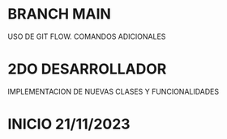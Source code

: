 # BRANCH MAIN

USO DE GIT FLOW.
COMANDOS ADICIONALES
# 2DO DESARROLLADOR
IMPLEMENTACION DE NUEVAS CLASES Y FUNCIONALIDADES

# INICIO 21/11/2023
